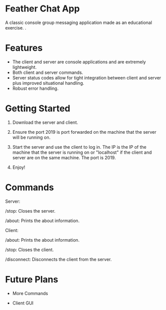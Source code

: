 # Feather Chat App
A classic console group messaging application made as an educational exercise.
. 
 
 # Features
 
- The client and server are console applications and are extremely lightweight.
- Both client and server commands.
- Server status codes allow for tight integration between client and server plus improved situational handling.
- Robust error handling.

# Getting Started

1. Download the server and client.

2. Ensure the port 2019 is port forwarded on the machine that the server will be running on.

3. Start the server and use the client to log in. The IP is the IP of the machine that the server is running on or "localhost" if
   the client and server are on the same machine. The port is 2019.
   
4. Enjoy!

# Commands

Server:

/stop: Closes the server.

/about: Prints the about information.

Client:

/about: Prints the about information.

/stop: Closes the client.

/disconnect: Disconnects the client from the server.

# Future Plans

- More Commands

- Client GUI

